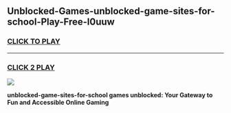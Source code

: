 
## Unblocked-Games-unblocked-game-sites-for-school-Play-Free-l0uuw
<h3>
<a href="https://premium76.site?title=unblocked-game-sites-for-school&ref=10A">CLICK TO PLAY</a></h3>
<hr>

<h3>
<a href="https://premium76.site?title=unblocked-game-sites-for-school&ref=10A">CLICK 2 PLAY</a>
  
</h3>

<a href="https://premium76.site?title=unblocked-game-sites-for-school&ref=10A"><img src="https://clearcache.store/games.png"></a>


**unblocked-game-sites-for-school games unblocked: Your Gateway to Fun and Accessible Online Gaming**
